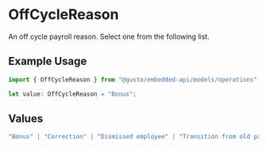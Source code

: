 # OffCycleReason

An off cycle payroll reason. Select one from the following list.

## Example Usage

```typescript
import { OffCycleReason } from "@gusto/embedded-api/models/operations";

let value: OffCycleReason = "Bonus";
```

## Values

```typescript
"Bonus" | "Correction" | "Dismissed employee" | "Transition from old pay schedule"
```
